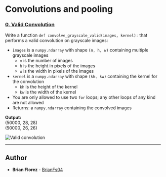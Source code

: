 # Convolutions and pooling

### **[0. Valid Convolution](./0-convolve_grayscale_valid.py)**
Write a function `def convolve_grayscale_valid(images, kernel):` that performs a valid convolution on grayscale images:
* `images` is a `numpy.ndarray` with shape `(m, h, w)` containing multiple grayscale images
    * `m` is the number of images
    * `h` is the height in pixels of the images
    * `w` is the width in pixels of the images
* `kernel` is a `numpy.ndarray` with shape `(kh, kw)` containing the kernel for the convolution
    * `kh` is the height of the kernel
    * `kw` is the width of the kernel
* You are only allowed to use two `for` loops; any other loops of any kind are not allowed
*  Returns: a `numpy.ndarray` containing the convolved images

**Output:**\
(50000, 28, 28)\
(50000, 26, 26)

![Valid convolution](https://i.ibb.co/tMzkBKL/Valid-Convolution.png)

---
## Author
* **Brian Florez** - [BrianFs04](https://github.com/BrianFs04)

